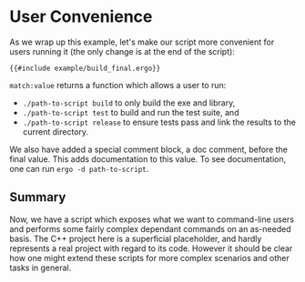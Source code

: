# User Convenience

As we wrap up this example, let's make our script more convenient for users
running it (the only change is at the end of the script):

```ergo
{{#include example/build_final.ergo}}
```

`match:value` returns a function which allows a user to run:
* `./path-to-script build` to only build the exe and library,
* `./path-to-script test` to build and run the test suite, and
* `./path-to-script release` to ensure tests pass and link the results to the current
  directory.

We also have added a special comment block, a doc comment, before the final
value. This adds documentation to this value. To see documentation, one can run
`ergo -d path-to-script`.

## Summary
Now, we have a script which exposes what we want to command-line users and
performs some fairly complex dependant commands on an as-needed basis. The C++
project here is a superficial placeholder, and hardly represents a real project
with regard to its code. However it should be clear how one might extend these
scripts for more complex scenarios and other tasks in general.
